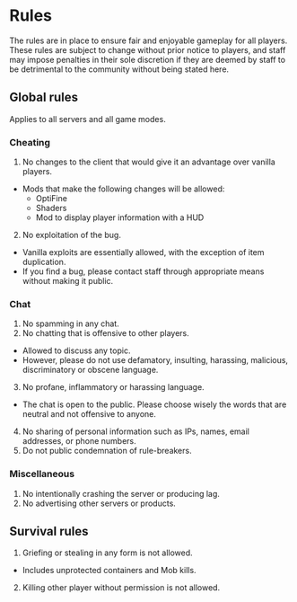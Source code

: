 # Rules
The rules are in place to ensure fair and enjoyable gameplay for all players. These rules are subject to change without prior notice to players, and staff may impose penalties in their sole discretion if they are deemed by staff to be detrimental to the community without being stated here.

## Global rules
Applies to all servers and all game modes.

### Cheating
1. No changes to the client that would give it an advantage over vanilla players.
  - Mods that make the following changes will be allowed:
    - OptiFine
    - Shaders
    - Mod to display player information with a HUD
2. No exploitation of the bug.
  - Vanilla exploits are essentially allowed, with the exception of item duplication.
  - If you find a bug, please contact staff through appropriate means without making it public.

### Chat
1. No spamming in any chat.
2. No chatting that is offensive to other players.
  - Allowed to discuss any topic.
  - However, please do not use defamatory, insulting, harassing, malicious, discriminatory or obscene language.
3. No profane, inflammatory or harassing language.
  - The chat is open to the public. Please choose wisely the words that are neutral and not offensive to anyone.
4. No sharing of personal information such as IPs, names, email addresses, or phone numbers.
5. Do not public condemnation of rule-breakers.

### Miscellaneous
1. No intentionally crashing the server or producing lag.
2. No advertising other servers or products.

## Survival rules
1. Griefing or stealing in any form is not allowed.
  - Includes unprotected containers and Mob kills.
2. Killing other player without permission is not allowed.